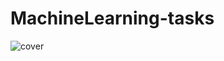 # MachineLearning-tasks

![cover](https://content.techgig.com/photo/78556739/5-machine-learning-concepts-you-must-understand-to-clear-a-data-science-interview.jpg?107588)

